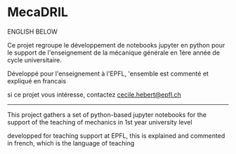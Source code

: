 # MecaDRIL
 
ENGLISH BELOW

Ce projet regroupe le développement de notebooks jupyter en python pour
le support de l'enseignement de la mécanique générale en 1ère année de
cycle universitaire.

Développé pour l'enseignement à l'EPFL, 'ensemble est commenté et
expliqué en francais

si ce projet vous intéresse, contactez cecile.hebert@epfl.ch

********************************

This project gathers a set of python-based jupyter notebooks for the
support of the teaching of mechanics in 1st year university level

developped for teaching support at EPFL, this is explained and commented
in french, which is the language of teaching
